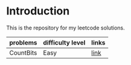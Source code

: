 # Introduction
This is the repository for my leetcode solutions.


| problems     | difficulty level    | links |
| --------|---------|-------|
| CountBits  | Easy   | [link](https://github.com/maxuepo/leetcode/blob/master/src/main/resources/count_bits.md)   |
